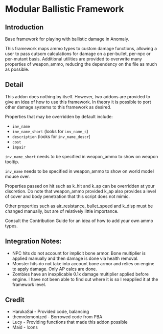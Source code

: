 # Modular Ballistic Framework

## Introduction
Base framework for playing with ballistic damage in Anomaly.

This framework maps ammo types to custom damage functions, allowing a user to pass cutsom calculations for damage on a per-bullet, per-npc or per-mutant basis. Additional utilities are provided to overwrite many properties of weapon_ammo, reducing the dependency on the file as much as possible.

## Detail

This addon does nothing by itself. However, two addons are provided to give an idea of how to use this framework. In theory it is possible to port other damage systems to this framework as desired.

Properties that may be overridden by default include:
- `inv_name`
- `inv_name_short` (looks for `inv_name_s`)
- `description` (looks for `inv_name_descr`)
- `cost`
- `impair`

`inv_name_short` needs to be specified in weapon_ammo to show on weapon tooltip.

`inv_name` needs to be specified in weapon_ammo to show on world model mouse over.

Properties passed on hit such as k_hit and k_ap can be overridden at your discretion. Do note that weapon_ammo provided k_ap also provides a level of cover and body penetration that this script does not mimic.

Other properties such as air_resistance, bullet_speed and k_disp must be changed manually, but are of relatively little importance.

Consult the Contribution Guide for an idea of how to add your own ammo types.

## Integration Notes:
- NPC hits do not account for implicit bone armor. Bone multiplier is applied manually and then damage is done via health removal.
- Monster hits do not take into account bone armor and relies on engine to apply damage. Only AP calcs are done.
- Zombies have an inexplicable 0.1x damage multiplier applied before engine. I have not been able to find out where it is so I reapplied it at the framework level.

## Credit
- HarukaSai - Provided code, balancing
- themrdemonized - Borrowed code from PBA
- Lucy - Providing functions that made this addon possible
- Maid - Icons